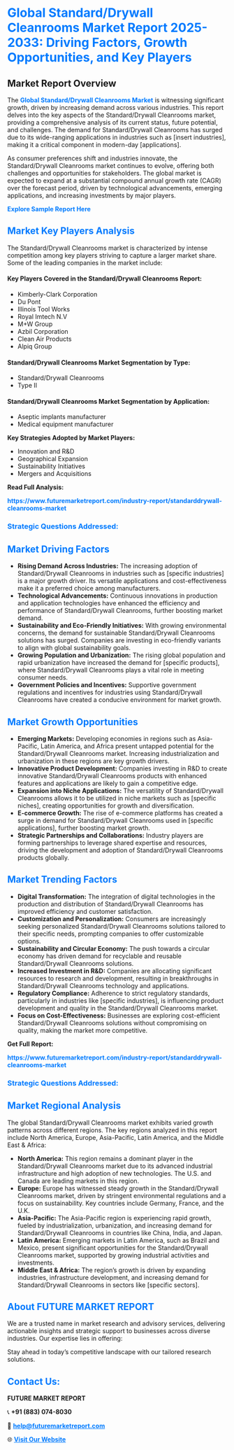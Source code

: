 <h1 style="color: #007BFF;">Global Standard/Drywall Cleanrooms Market Report 2025-2033: Driving Factors, Growth Opportunities, and Key Players</h1>

<section id="overview">
<h2>Market Report Overview</h2>
<p>The <a href="https://www.futuremarketreport.com/industry-report/standarddrywall-cleanrooms-market" style="color: #007BFF; text-decoration: none;"><strong>Global Standard/Drywall Cleanrooms Market</strong></a> is witnessing significant growth, driven by increasing demand across various industries. This report delves into the key aspects of the Standard/Drywall Cleanrooms market, providing a comprehensive analysis of its current status, future potential, and challenges. The demand for Standard/Drywall Cleanrooms has surged due to its wide-ranging applications in industries such as [insert industries], making it a critical component in modern-day [applications].</p>
<p>As consumer preferences shift and industries innovate, the Standard/Drywall Cleanrooms market continues to evolve, offering both challenges and opportunities for stakeholders. The global market is expected to expand at a substantial compound annual growth rate (CAGR) over the forecast period, driven by technological advancements, emerging applications, and increasing investments by major players.</p>
</section>

<section id="overview">
<p><a href="https://www.futuremarketreport.com/request-sample/reportId=84621" style="color: #007BFF; text-decoration: none;"><strong>Explore Sample Report Here</strong></a></p>
</section>

<section id="key-players">
<h2 style="color: #007BFF;">Market Key Players Analysis</h2>
<p>The Standard/Drywall Cleanrooms market is characterized by intense competition among key players striving to capture a larger market share. Some of the leading companies in the market include:</p>
<h4>Key Players Covered in the Standard/Drywall Cleanrooms Report:</h4>
<ul><li>Kimberly-Clark Corporation</li><li>Du Pont</li><li>Illinois Tool Works</li><li>Royal Imtech N.V</li><li>M+W Group</li><li>Azbil Corporation</li><li>Clean Air Products</li><li>Alpiq Group</li></ul>
<h4>Standard/Drywall Cleanrooms Market Segmentation by Type:</h4>
<ul><li>Standard/Drywall Cleanrooms</li><li>Type II</li></ul>

<h4>Standard/Drywall Cleanrooms Market Segmentation by Application:</h4>
<ul><li>Aseptic implants manufacturer</li><li>Medical equipment manufacturer</li></ul>
<p><strong>Key Strategies Adopted by Market Players:</strong></p>
<ul>
<li>Innovation and R&D</li>
<li>Geographical Expansion</li>
<li>Sustainability Initiatives</li>
<li>Mergers and Acquisitions</li>
</ul>
</section>

<section>
<p><strong>Read Full Analysis: </strong></p><a href="https://www.futuremarketreport.com/industry-report/standarddrywall-cleanrooms-market" style="color: #007BFF; text-decoration: none;"><strong>https://www.futuremarketreport.com/industry-report/standarddrywall-cleanrooms-market</strong></a>
<h3 style="color: #007BFF;">Strategic Questions Addressed:</h3>
</section>

<section id="driving-factors">
<h2 style="color: #007BFF;">Market Driving Factors</h2>
<ul>
<li><strong>Rising Demand Across Industries:</strong> The increasing adoption of Standard/Drywall Cleanrooms in industries such as [specific industries] is a major growth driver. Its versatile applications and cost-effectiveness make it a preferred choice among manufacturers.</li>
<li><strong>Technological Advancements:</strong> Continuous innovations in production and application technologies have enhanced the efficiency and performance of Standard/Drywall Cleanrooms, further boosting market demand.</li>
<li><strong>Sustainability and Eco-Friendly Initiatives:</strong> With growing environmental concerns, the demand for sustainable Standard/Drywall Cleanrooms solutions has surged. Companies are investing in eco-friendly variants to align with global sustainability goals.</li>
<li><strong>Growing Population and Urbanization:</strong> The rising global population and rapid urbanization have increased the demand for [specific products], where Standard/Drywall Cleanrooms plays a vital role in meeting consumer needs.</li>
<li><strong>Government Policies and Incentives:</strong> Supportive government regulations and incentives for industries using Standard/Drywall Cleanrooms have created a conducive environment for market growth.</li>
</ul>
</section>

<section id="growth-opportunities">
<h2 style="color: #007BFF;">Market Growth Opportunities</h2>
<ul>
<li><strong>Emerging Markets:</strong> Developing economies in regions such as Asia-Pacific, Latin America, and Africa present untapped potential for the Standard/Drywall Cleanrooms market. Increasing industrialization and urbanization in these regions are key growth drivers.</li>
<li><strong>Innovative Product Development:</strong> Companies investing in R&D to create innovative Standard/Drywall Cleanrooms products with enhanced features and applications are likely to gain a competitive edge.</li>
<li><strong>Expansion into Niche Applications:</strong> The versatility of Standard/Drywall Cleanrooms allows it to be utilized in niche markets such as [specific niches], creating opportunities for growth and diversification.</li>
<li><strong>E-commerce Growth:</strong> The rise of e-commerce platforms has created a surge in demand for Standard/Drywall Cleanrooms used in [specific applications], further boosting market growth.</li>
<li><strong>Strategic Partnerships and Collaborations:</strong> Industry players are forming partnerships to leverage shared expertise and resources, driving the development and adoption of Standard/Drywall Cleanrooms products globally.</li>
</ul>
</section>

<section id="trending-factors">
<h2 style="color: #007BFF;">Market Trending Factors</h2>
<ul>
<li><strong>Digital Transformation:</strong> The integration of digital technologies in the production and distribution of Standard/Drywall Cleanrooms has improved efficiency and customer satisfaction.</li>
<li><strong>Customization and Personalization:</strong> Consumers are increasingly seeking personalized Standard/Drywall Cleanrooms solutions tailored to their specific needs, prompting companies to offer customizable options.</li>
<li><strong>Sustainability and Circular Economy:</strong> The push towards a circular economy has driven demand for recyclable and reusable Standard/Drywall Cleanrooms solutions.</li>
<li><strong>Increased Investment in R&D:</strong> Companies are allocating significant resources to research and development, resulting in breakthroughs in Standard/Drywall Cleanrooms technology and applications.</li>
<li><strong>Regulatory Compliance:</strong> Adherence to strict regulatory standards, particularly in industries like [specific industries], is influencing product development and quality in the Standard/Drywall Cleanrooms market.</li>
<li><strong>Focus on Cost-Effectiveness:</strong> Businesses are exploring cost-efficient Standard/Drywall Cleanrooms solutions without compromising on quality, making the market more competitive.</li>
</ul>
</section>

<section>
<p><strong>Get Full Report: </strong></p><a href="https://www.futuremarketreport.com/industry-report/standarddrywall-cleanrooms-market" style="color: #007BFF; text-decoration: none;"><strong>https://www.futuremarketreport.com/industry-report/standarddrywall-cleanrooms-market</strong></a>
<h3 style="color: #007BFF;">Strategic Questions Addressed:</h3>
</section>


<section id="regional-analysis">
<h2 style="color: #007BFF;">Market Regional Analysis</h2>
<p>The global Standard/Drywall Cleanrooms market exhibits varied growth patterns across different regions. The key regions analyzed in this report include North America, Europe, Asia-Pacific, Latin America, and the Middle East & Africa:</p>
<ul>
<li><strong>North America:</strong> This region remains a dominant player in the Standard/Drywall Cleanrooms market due to its advanced industrial infrastructure and high adoption of new technologies. The U.S. and Canada are leading markets in this region.</li>
<li><strong>Europe:</strong> Europe has witnessed steady growth in the Standard/Drywall Cleanrooms market, driven by stringent environmental regulations and a focus on sustainability. Key countries include Germany, France, and the U.K.</li>
<li><strong>Asia-Pacific:</strong> The Asia-Pacific region is experiencing rapid growth, fueled by industrialization, urbanization, and increasing demand for Standard/Drywall Cleanrooms in countries like China, India, and Japan.</li>
<li><strong>Latin America:</strong> Emerging markets in Latin America, such as Brazil and Mexico, present significant opportunities for the Standard/Drywall Cleanrooms market, supported by growing industrial activities and investments.</li>
<li><strong>Middle East & Africa:</strong> The region’s growth is driven by expanding industries, infrastructure development, and increasing demand for Standard/Drywall Cleanrooms in sectors like [specific sectors].</li>
</ul>
</section>

<footer>
<h2 style="color: #007BFF;">About FUTURE MARKET REPORT</h2>
<p>We are a trusted name in market research and advisory services, delivering actionable insights and strategic support to businesses across diverse industries. Our expertise lies in offering:</p>

<p>Stay ahead in today’s competitive landscape with our tailored research solutions.</p>

<h2 style="color: #007BFF;">Contact Us:</h2>
<p><strong>FUTURE MARKET REPORT</strong></p>
<p>📞 <strong>+91 (883) 074-8030</strong></p>
<p>📧 <strong><a href="mailto:help@futuremarketreport.com" style="color: #007BFF;">help@futuremarketreport.com</a></strong></p>
<p>🌐 <strong><a href="https://www.futuremarketreport.com/" style="color: #007BFF;">Visit Our Website</a></strong></p>
</footer>